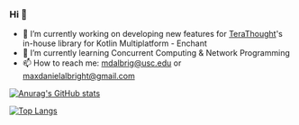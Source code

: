 ### Hi 👋

- 🔭 I’m currently working on developing new features for [TeraThought](https://github.com/TeraThought)'s in-house library for Kotlin Multiplatform - Enchant 
- 🌱 I’m currently learning Concurrent Computing & Network Programming
- 📫 How to reach me: mdalbrig@usc.edu or maxdanielalbright@gmail.com

<p align = "center">

[![Anurag's GitHub stats](https://github-readme-stats.vercel.app/api?username=maxalbright&hide=issues&count_private=true&show_icons=true&theme=github_dark&hide_border=true)](https://github.com/anuraghazra/github-readme-stats)

[![Top Langs](https://github-readme-stats.vercel.app/api/top-langs/?username=maxalbright&theme=github_dark&hide_border=true&hide=C&hide=javascript)](https://github.com/anuraghazra/github-readme-stats)


</p>
